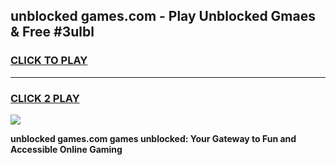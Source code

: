 
## unblocked games.com - Play Unblocked Gmaes & Free #3ulbl
<h3>
<a href="https://premium.freeplayer.one?title=unblocked_games.com&ref=03M">CLICK TO PLAY</a></h3>
<hr>

<h3>
<a href="https://premium.freeplayer.one?title=unblocked_games.com&ref=03M">CLICK 2 PLAY</a>
  
</h3>

<a href="https://premium.freeplayer.one?title=unblocked_games.com&ref=03M"><img src="https://clearcache.store/games.png"></a>


**unblocked games.com games unblocked: Your Gateway to Fun and Accessible Online Gaming**
